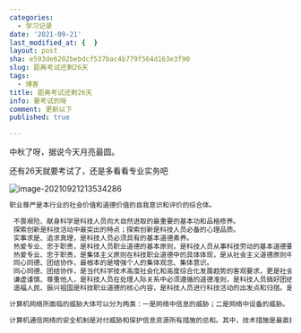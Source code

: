 ```yaml
---
categories:
  - 学习记录
date: '2021-09-21'
last_modified_at: {  }
layout: post
sha: e593de6202bebdcf537bac4b779f564d163e3f90
slug: 距离考试还剩26天
tags:
  - 博客
title: 距离考试还剩26天
info: 要考试的呀
comment: 更新以下
published: true

---
```



中秋了呀，据说今天月亮最圆。

还有26天就要考试了，还是多看看专业实务吧

![image-20210921213534286](../image/2021-09-21-%E8%B7%9D%E7%A6%BB%E8%80%83%E8%AF%95%E8%BF%98%E5%89%A926%E5%A4%A9/image-20210921213534286.png)

```sql
职业尊严是本行业的社会价值和道德价值的自我意识和评价的综合体。
```

```sql
 不畏艰险、献身科学是科技人员向大自然进取的最重要的基本功和品格修养。
 探索创新是科技活动中最突出的特点；探索创新是科技人员必备的心理品质。
 实事求是、追求真理，是科技人员必须具有的基本道德素养。
 热爱专业、忠于职责，是科技人员职业道德的基本原则，是科技人员从事科技劳动的基本道德要求。
 热爱专业、忠于职责，是集体主义原则在科技职业道德中的具体体现，是从社会主义道德原则中引申出来的，它显示了科技职业道德的本质特征。
 同心同德、团结协作，最根本的是增强个人的集体观念、集体意识。
 同心同德、团结协作，是当代科学技术高度社会化和高度综合化发展趋势的客观要求，更是社会主义道德原则在科技职业活动中的又一具体体现。
 谦虚谨慎、尊重他人，是科技人员在处理人际关系中必须遵循的道德准则，是科技人员搞好团结协作的思想基础。
 造福人民、振兴祖国是科技职业道德的核心内容，是科技人员进行科技活动的出发点和归宿。是科技人员创造成就的巨大动力。
```

```php
计算机网络所面临的威胁大体可以分为两类：一是网络中信息的威胁；二是网络中设备的威胁。
```

```c
计算机通信网络的安全机制是对付威胁和保护信息资源所有措施的总和。其中，技术措施是最直接的屏障。
```

